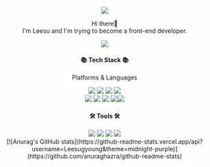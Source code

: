 <div align="center"> 
<img src="https://capsule-render.vercel.app/api?type=wave&color=gradient&customColorList=11&height=150&section=header&fontSize=60&animation=fadeIn" />




Hi there👋   
I'm Leesu and I'm trying to become a front-end developer.  

<a href="https://velog.io/@tnrud4685" target="_blank"><img src="https://img.shields.io/badge/Blog-c25980?style=flat&logo=Velog&logoColor=white"/></a> 


#### 📚 Tech Stack 📚
Platforms & Languages

<div>
  <img src="https://img.shields.io/badge/HTML5-E34F26?style=flat&logo=HTML5&logoColor=white" />
<img src="https://img.shields.io/badge/CSS-1572B6?style=flat&logo=CSS3&logoColor=white" />
<img src="https://img.shields.io/badge/JavaScript-F7DF1E?style=flat&logo=JavaScript&logoColor=white" />
<img src="https://img.shields.io/badge/jQuery-0769AD?style=flat&logo=jQuery&logoColor=white" /></div>

<div
     ><img src="https://img.shields.io/badge/TypeScript-3178C6?style=flat&logo=TypeScript&logoColor=white" />     
  <img src="https://img.shields.io/badge/Next.js-000000?style=flat&logo=Next.js&logoColor=white" />
<img src="https://img.shields.io/badge/React-0088CC?style=flat&logo=React&logoColor=white" />
<img src="https://img.shields.io/badge/Recoil-050505?style=flat&logo=Relay&logoColor=white" /><img src="https://img.shields.io/badge/Node.js-339933?style=flat&logo=Node.js&logoColor=white" /></div>


#### 🛠️ Tools 🛠️
<div> <img src="https://img.shields.io/badge/Visual Studio Code-007ACC?style=flat&logo=Visual Studio Code&logoColor=white" />
  <img src="https://img.shields.io/badge/GitHub-181717?style=flat&logo=GitHub&logoColor=white" />
<img src="https://img.shields.io/badge/Adobe Photoshop-1648c7?style=flat&logo=Adobe Photoshop&logoColor=white" />
<img src="https://img.shields.io/badge/Notion-ffffff?style=flat&logo=Notion&logoColor=black" /></div>
 
  
    
    
<div>[![Anurag's GitHub stats](https://github-readme-stats.vercel.app/api?username=Leesugyoung&theme=midnight-purple)](https://github.com/anuraghazra/github-readme-stats)</div>

</div>



